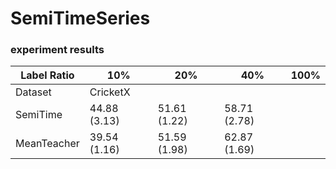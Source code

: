 # SemiTimeSeries


### experiment results
          
Label Ratio  | 10%           | 20%            | 40%          | 100%           | 
------------ | --------------| ------------   | ------------ | ------------   |
Dataset      |  CricketX     |                 |              |                |   
SemiTime     | 44.88 (3.13)  |  51.61 (1.22)  | 58.71 (2.78)   |              |
MeanTeacher  | 39.54 (1.16)  |  51.59 (1.98)  | 62.87 (1.69)   |              |
